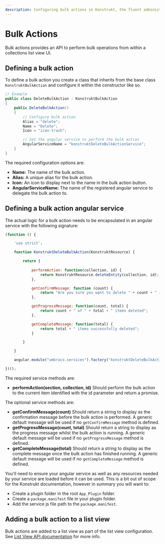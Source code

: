```yaml
---
description: Configuring bulk actions in Konstrukt, the fluent administration panel builder for Umbraco.
---
```


# Bulk Actions

Bulk actions provides an API to perform bulk operations from within a collections list view UI.

## Defining a bulk action

To define a bulk action you create a class that inherits from the base class `KonstruktBulkAction` and configure it within the constructor like so.

````csharp
// Example
public class DeleteBulkAction : KonstruktBulkAction
{
    public DeleteBulkAction()
    {
        // Configure bulk action
        Alias = "delete";
        Name = "Delete";
        Icon = "icon-trash";

        // Set the angular service to perform the bulk action
        AngularServiceName = "konstruktDeleteBulkActionService";
    }
}
````

The required configuration options are:

* **Name:** The name of the bulk action.
* **Alias:** A unique alias for the bulk action.
* **Icon:** An icon to display next to the name in the bulk action button.
* **AngularServiceName:** The name of the registered angular service to delegate the bulk action to.

## Defining a bulk action angular service

The actual logic for a bulk action needs to be encapsulated in an angular service with the following signature:

````javascript
(function () {

    'use strict';

    function KonstruktDeleteBulkAction(KonstruktResource) {

        return {
            
            performAction: function(collection, id) {
                return KonstruktResource.deleteEntity(collection, id);
            },

            getConfirmMessage: function (count) {
                return "Are you sure you want to delete " + count + " items?";
            },

            getProgressMessage: function(count, total) {
                return count + " of " + total + " items deleted";
            },

            getCompleteMessage: function(total) {
                return total + " items successfully deleted";
            }

        }

    }

    angular.module("umbraco.services").factory("konstruktDeleteBulkActionService", KonstruktDeleteBulkAction);

})();
````

The required service methods are:

* **performAction(section, collection, id)** Should perform the bulk action to the current item identified with the id parameter and return a promise.

The optional service methods are:

* **getConfirmMessage(count)** Should return a string to display as the confirmation message before the bulk action is performed. A generic default message will be used if no `getConfirmMessage` method is defined.
* **getProgressMessage(count, total)** Should return a string to display as the progress message whilst the bulk action is running. A generic default message will be used if no `getProgressMessage` method is defined.
* **getCompleteMessage(total)** Should return a string to display as the complete message once the bulk action has finished running. A generic default message will be used if no `getCompleteMessage` method is defined.

You'll need to ensure your angular service as well as any resources needed by your service are loaded before it can be used. This is a bit out of scope for the Konstrukt documentation, however in summary you will want to:

* Create a plugin folder in the root `App_Plugin` folder.
* Create a `package.manifest` file in your plugin folder.
* Add the service js file path to the `package.manifest`.

## Adding a bulk action to a list view

Bulk actions are added to a list view as part of the list view configuration. See [List View API documentation](collection-list-views.md#adding-a-bulk-action) for more info.
